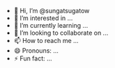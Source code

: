 - 👋 Hi, I’m @sungatsugatow
- 👀 I’m interested in ...
- 🌱 I’m currently learning ...
- 💞️ I’m looking to collaborate on ...
- 📫 How to reach me ...
- 😄 Pronouns: ...
- ⚡ Fun fact: ...

<!---
sungatsugatow/sungatsugatow is a ✨ special ✨ repository because its `README.md` (this file) appears on your GitHub profile.
You can click the Preview link to take a look at your changes.
--->
